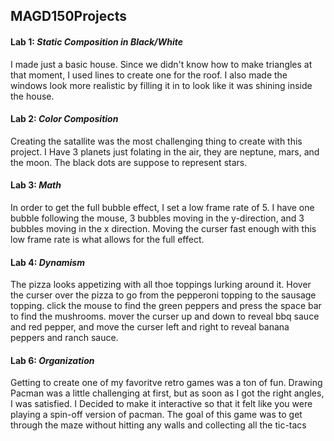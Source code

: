 ## MAGD150Projects

#### Lab 1: _Static Composition in Black/White_
  I made just a basic house. Since we didn't know how to make triangles at that moment, I used lines to create one for the roof. I also made the windows look more realistic by filling it in to look like it was shining inside the house.
  
#### Lab 2: _Color Composition_
  Creating the satallite was the most challenging thing to create with this project. I Have 3 planets just folating in the air, they are neptune, mars, and the moon. The black dots are suppose to represent stars.
  
#### Lab 3: _Math_
  In order to get the full bubble effect, I set a low frame rate of 5. I have one bubble following the mouse, 3 bubbles moving in the y-direction, and 3 bubbles moving in the x direction. Moving the curser fast enough with this low frame rate is what allows for the full effect.
  
#### Lab 4: _Dynamism_
  The pizza looks appetizing with all thoe toppings lurking around it. Hover the curser over the pizza to go from the pepperoni topping to the sausage topping. click the mouse to find the green peppers and press the space bar to find the mushrooms. mover the curser up and down to reveal bbq sauce and red pepper, and move the curser left and right to reveal banana peppers and ranch sauce.
  
#### Lab 6: _Organization_
  Getting to create one of my favoritve retro games was a ton of fun. Drawing Pacman was a little challenging at first, but as soon as I got the right angles, I was satisfied. I Decided to make it interactive so that it felt like you were playing a spin-off version of pacman. The goal of this game was to get through the maze without hitting any walls and collecting all the tic-tacs
